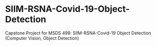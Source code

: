 # SIIM-RSNA-Covid-19-Object-Detection
Capstone Project for MSDS 498: SIIM-RSNA-Covid-19 Object Detection (Computer Vision, Object Detection)
